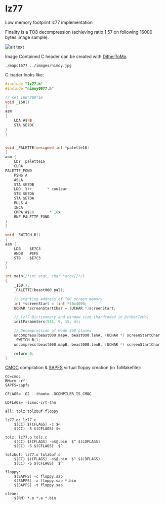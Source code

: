 # lz77
Low memory footprint lz77 implementation

Finality is a TO8 decompression (achieving ratio 1.57 on following 16000 bytes image sample).

![alt text](uncompressto8.gif)


Image Contained C header can be created with [DitherToMo](https://github.com/rodolphe74/DitherToMo).

```shell
./mapc1677 ../images/nimoy.jpg
```


C loader looks like:

```c
#include "lz77.h"
#include "nimoy0077.h"

// set 160*200*16
void _160()
{
asm
{
    LDA #$7B
    STA $E7DC
}
}


void _PALETTE(unsigned int *palette16)
{
asm {
    LDY :palette16
    CLRA
PALETTE_FOND
    PSHS A
    ASLA
    STA $E7DB
    LDD ,Y++       * couleur
    STB $E7DA
    STA $E7DA
    PULS A
    INCA
    CMPA #$10       * 16x
    BNE PALETTE_FOND
}
}

void _SWITCH_B()
{
asm {
    LDB    $E7C3
    ANDB   #$FE
    STB    $E7C3
}
}

int main(/*int argc, char *argv[]*/)
{
    _160();
    _PALETTE(beast000.pal);

    // starting address of TO8 screen memory
    int *screenStart = (int *)0x4000;
    UCHAR *screenStartChar = (UCHAR *)screenStart;

    // lz77 Dictionnary and window size (hardcoded in DitherToMo)
    initParameters(511, 9, 15, 4);

    // Decompression of Mode 160 planes
    uncompress(beast000.mapA, beast000.lenA, (UCHAR *) screenStartChar, 8000);
    _SWITCH_B();
    uncompress(beast000.mapB, beast000.lenB, (UCHAR *) screenStartChar, 8000);

    return 0;
}
```


[CMOC](http://perso.b2b2c.ca/~sarrazip/dev/cmoc.html) compilation & [SAPFS](https://github.com/nils-eilers/sap2) virtual floppy creation (in ToMakefile):
```shell
CC=cmoc
RM=rm -rf
SAPFS=sapfs

CFLAGS= -O2 --thomto -DCOMPILER_IS_CMOC

LDFLAGS= -lcmoc-crt-thm

all: tolz tolzbuf floppy

lz77.o: lz77.c
	$(CC) $(CFLAGS) -c $<
	$(CC) -S $(CFLAGS) $<

tolz: lz77.o tolz.c
	$(CC) $(CFLAGS) -o$@.bin  $^ $(LDFLAGS)
	$(CC) -S $(CFLAGS)  $^

tolzbuf: lz77.o tolzbuf.c
	$(CC) $(CFLAGS) -o$@.bin  $^ $(LDFLAGS)
	$(CC) -S $(CFLAGS)  $^

floppy:
	$(SAPFS) -c floppy.sap
	$(SAPFS) -a floppy.sap *.bin
	$(SAPFS) -t floppy.sap

clean:
	$(RM) *.o *.a *.bin
```
